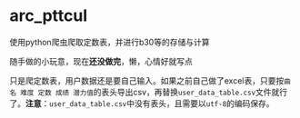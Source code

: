 # arc_pttcul

 使用python爬虫爬取定数表，并进行b30等的存储与计算

 随手做的小玩意，现在**还没做完**，懒，心情好就写点

 只是爬定数表，用户数据还是要自己输入。如果之前自己做了excel表，只要按`曲名 难度 定数 成绩 潜力值`的表头导出csv，再替换`user_data_table.csv`文件就行了。**注意**：`user_data_table.csv`中没有表头，且需要以`utf-8`的编码保存。
